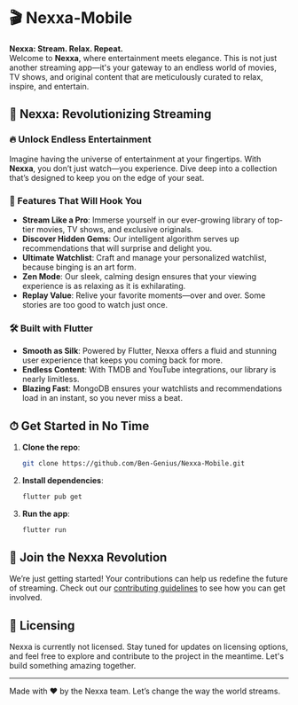 # 🎬 Nexxa-Mobile

**Nexxa: Stream. Relax. Repeat.**  
Welcome to **Nexxa**, where entertainment meets elegance. This is not just another streaming app—it's your gateway to an endless world of movies, TV shows, and original content that are meticulously curated to relax, inspire, and entertain.

## 🚀 Nexxa: Revolutionizing Streaming

### 🔥 Unlock Endless Entertainment

Imagine having the universe of entertainment at your fingertips. With **Nexxa**, you don’t just watch—you experience. Dive deep into a collection that’s designed to keep you on the edge of your seat.

### 🎨 Features That Will Hook You

- **Stream Like a Pro**: Immerse yourself in our ever-growing library of top-tier movies, TV shows, and exclusive originals.
- **Discover Hidden Gems**: Our intelligent algorithm serves up recommendations that will surprise and delight you.
- **Ultimate Watchlist**: Craft and manage your personalized watchlist, because binging is an art form.
- **Zen Mode**: Our sleek, calming design ensures that your viewing experience is as relaxing as it is exhilarating.
- **Replay Value**: Relive your favorite moments—over and over. Some stories are too good to watch just once.

### 🛠 Built with Flutter

- **Smooth as Silk**: Powered by Flutter, Nexxa offers a fluid and stunning user experience that keeps you coming back for more.
- **Endless Content**: With TMDB and YouTube integrations, our library is nearly limitless.
- **Blazing Fast**: MongoDB ensures your watchlists and recommendations load in an instant, so you never miss a beat.

## ⏱ Get Started in No Time

1. **Clone the repo**:
    ```bash
    git clone https://github.com/Ben-Genius/Nexxa-Mobile.git
    ```
2. **Install dependencies**:
    ```bash
    flutter pub get
    ```
3. **Run the app**:
    ```bash
    flutter run
    ```

## 🌟 Join the Nexxa Revolution

We’re just getting started! Your contributions can help us redefine the future of streaming. Check out our [contributing guidelines](CONTRIBUTING.md) to see how you can get involved.

## 📜 Licensing

Nexxa is currently not licensed. Stay tuned for updates on licensing options, and feel free to explore and contribute to the project in the meantime. Let's build something amazing together.

---

Made with ❤️ by the Nexxa team. Let’s change the way the world streams.
